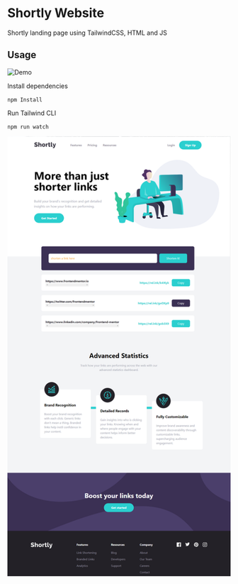 # Shortly Website

Shortly landing page using TailwindCSS, HTML and JS

## Usage

![Demo]()

Install dependencies

```
npm Install
```

Run Tailwind CLI

```
npm run watch
```

![Alt text](images/shortly.png)
